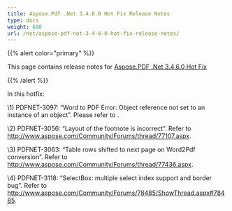 ```yaml
---
title: Aspose.Pdf .Net 3.4.6.0 Hot Fix Release Notes
type: docs
weight: 680
url: /net/aspose-pdf-net-3-4-6-0-hot-fix-release-notes/
---
```


{{% alert color="primary" %}} 

This page contains release notes for [Aspose.PDF .Net 3.4.6.0 Hot Fix](http://www.aspose.com/downloads/pdf/net/new-releases/aspose.pdf-.net-3.4.6.0-hot-fix/)

{{% /alert %}} 

In this hotfix: 

\1) PDFNET-3097: “Word to PDF Error: Object reference not set to an instance of an object”. Please refer to . 

\2) PDFNET-3056: “Layout of the footnote is incorrect”. Refer to <http://www.aspose.com/Community/Forums/thread/77107.aspx>. 

\3) PDFNET-3063: “Table rows shifted to next page on Word2Pdf conversion”. Refer to <http://www.aspose.com/Community/Forums/thread/77436.aspx>. 

\4) PDFNET-3118: “SelectBox: multiple select index support and border bug”. Refer to <http://www.aspose.com/Community/Forums/78485/ShowThread.aspx#78485>.

